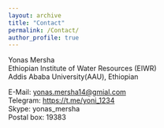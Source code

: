 ```yaml
---
layout: archive
title: "Contact"
permalink: /Contact/
author_profile: true
---
```


Yonas Mersha<br/>
Ethiopian Institute of Water Resources (EIWR)<br/>
Addis Ababa University(AAU), Ethiopian

E-Mail: yonas.mersha14@gmial.com<br/>
Telegram: https://t.me/yoni_1234<br/>
Skype: yonas_mersha<br/>
Postal box: 19383

